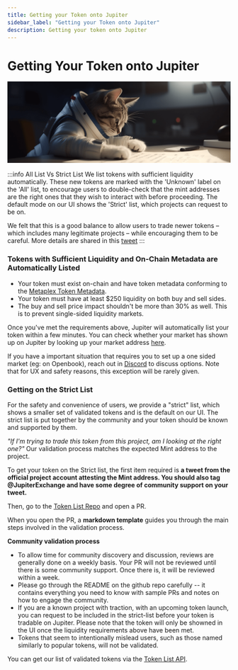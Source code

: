 ```yaml
---
title: Getting your Token onto Jupiter
sidebar_label: "Getting your Token onto Jupiter"
description: Getting your token onto Jupiter
---
```

# Getting Your Token onto Jupiter
![cat_list2](../img/cat_list2.png)

:::info All List Vs Strict List
We list tokens with sufficient liquidity automatically. These new tokens are marked with the 'Unknown' label on the 'All' list, to encourage users to double-check that the mint addresses are the right ones that they wish to interact with before proceeding. The default mode on our UI shows the 'Strict' list, which projects can request to be on.

We felt that this is a good balance to allow users to trade newer tokens – which includes many legitimate projects – while encouraging them to be careful. More details are shared in this [tweet](https://twitter.com/JupiterExchange/status/1580217415593443329?s=20&t=xmsYmPnUZfuS6tQpvEQ7Pg)
:::

### Tokens with Sufficient Liquidity and On-Chain Metadata are Automatically Listed

- Your token must exist on-chain and have token metadata conforming to the [Metaplex Token Metadata](https://docs.metaplex.com/programs/token-metadata/token-standard).
- Your token must have at least $250 liquidity on both buy and sell sides.
- The buy and sell price impact shouldn't be more than 30% as well. This is to prevent single-sided liquidity markets.

Once you've met the requirements above, Jupiter will automatically list your token within a few minutes. You can check whether your market has shown up on Jupiter by looking up your market address [here](https://cache.jup.ag/markets?v=3).

If you have a important situation that requires you to set up a one sided market (eg: on Openbook), reach out in [Discord](https://discord.gg/jup) to discuss options. Note that for UX and safety reasons, this exception will be rarely given.

### Getting on the Strict List

For the safety and convenience of users, we provide a "strict" list, which shows a smaller set of validated tokens and is the default on our UI. The strict list is put together by the community and your token should be known and supported by them. 

*"If I'm trying to trade this token from this project, am I looking at the right one?"* Our validation process matches the expected Mint address to the project. 

To get your token on the Strict list, the first item required is **a tweet from the official project account attesting the Mint address. You should also tag @JupiterExchange and have some degree of community support on your tweet.**

Then, go to the [Token List Repo](https://github.com/jup-ag/token-list) and open a PR.

When you open the PR, a **markdown template** guides you through the main steps involved in the validation process.

**Community validation process**
- To allow time for community discovery and discussion, reviews are generally done on a weekly basis. Your PR will not be reviewed until there is some community support. Once there is, it will be reviewed within a week.
- Please go through the README on the github repo carefully  -- it contains everything you need to know with sample PRs and notes on how to engage the community.
- If you are a known project with traction, with an upcoming token launch, you can request to be included in the strict-list before your token is tradable on Jupiter. Please note that the token will only be showned in the UI once the liquidity requirements above have been met.
- Tokens that seem to intentionally mislead users, such as those named similarly to popular tokens, will not be validated.


You can get our list of validated tokens via the [Token List API](/docs/apis/token-list-api).
